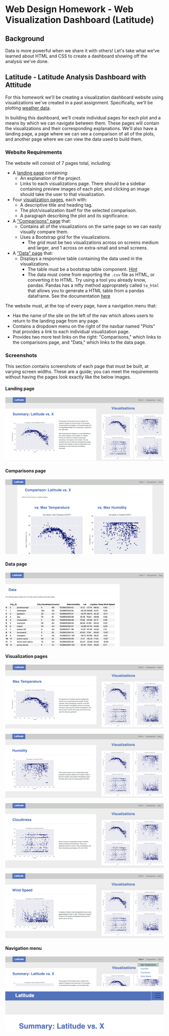 # Web Design Homework - Web Visualization Dashboard (Latitude)

## Background

Data is more powerful when we share it with others! Let's take what we've learned about HTML and CSS to create a dashboard showing off the analysis we've done.

## Latitude - Latitude Analysis Dashboard with Attitude

For this homework we'll be creating a visualization dashboard website using visualizations we've created in a past assignment. Specifically, we'll be plotting [weather data](Resources/cities.csv).

In building this dashboard, we'll create individual pages for each plot and a means by which we can navigate between them. These pages will contain the visualizations and their corresponding explanations. We'll also have a landing page, a page where we can see a comparison of all of the plots, and another page where we can view the data used to build them.

### Website Requirements

The website will consist of 7 pages total, including:

* A [landing page](#landing-page) containing:
  * An explanation of the project.
  * Links to each visualizations page. There should be a sidebar containing preview images of each plot, and clicking an image should take the user to that visualization.
* Four [visualization pages](#visualization-pages), each with:
  * A descriptive title and heading tag.
  * The plot/visualization itself for the selected comparison.
  * A paragraph describing the plot and its significance.
* A ["Comparisons" page](#comparisons-page) that:
  * Contains all of the visualizations on the same page so we can easily visually compare them.
  * Uses a Bootstrap grid for the visualizations.
    * The grid must be two visualizations across on screens medium and larger, and 1 across on extra-small and small screens.
* A ["Data" page](#data-page) that:
  * Displays a responsive table containing the data used in the visualizations.
    * The table must be a bootstrap table component. [Hint](https://getbootstrap.com/docs/4.3/content/tables/#responsive-tables)
    * The data must come from exporting the `.csv` file as HTML, or converting it to HTML. Try using a tool you already know, pandas. Pandas has a nifty method approprately called `to_html` that allows you to generate a HTML table from a pandas dataframe. See the documentation [here](https://pandas.pydata.org/pandas-docs/version/0.17.0/generated/pandas.DataFrame.to_html.html)


The website must, at the top of every page, have a navigation menu that:

* Has the name of the site on the left of the nav which allows users to return to the landing page from any page.
* Contains a dropdown menu on the right of the navbar named "Plots" that provides a link to each individual visualization page.
* Provides two more text links on the right: "Comparisons," which links to the comparisons page, and "Data," which links to the data page.

### Screenshots

This section contains screenshots of each page that must be built, at varying screen widths. These are a guide; you can meet the requirements without having the pages look exactly like the below images.

#### <a id="landing-page"></a>Landing page



![Landing Page](https://github.com/RH-cmd/Web-Design-Challenge/blob/main/Website%20Screenshots/landing_page.png?raw=true)


#### <a id="comparisons-page"></a>Comparisons page



![Comparsisons](https://github.com/RH-cmd/Web-Design-Challenge/blob/main/Website%20Screenshots/comparison.png?raw=true)



#### <a id="data-page"></a>Data page


![data page](https://github.com/RH-cmd/Web-Design-Challenge/blob/main/Website%20Screenshots/data_page.png?raw=true)



#### <a id="visualization-pages"></a>Visualization pages


![Max Temp](https://github.com/RH-cmd/Web-Design-Challenge/blob/main/Website%20Screenshots/max_temp.png?raw=true)


![Humidity](https://github.com/RH-cmd/Web-Design-Challenge/blob/main/Website%20Screenshots/humidity.png?raw=true)


![Cloudiness](https://github.com/RH-cmd/Web-Design-Challenge/blob/main/Website%20Screenshots/cloudiness_page.png?raw=true)


![Wind Speed](https://github.com/RH-cmd/Web-Design-Challenge/blob/main/Website%20Screenshots/wind_speed.png?raw=true)



#### <a id="navigation-menu"></a>Navigation menu


![nav bar large](https://github.com/RH-cmd/Web-Design-Challenge/blob/main/Website%20Screenshots/nav_bar_large.png?raw=true)

![nav bar small](https://github.com/RH-cmd/Web-Design-Challenge/blob/main/Website%20Screenshots/nav_bar_small.png?raw=true)







